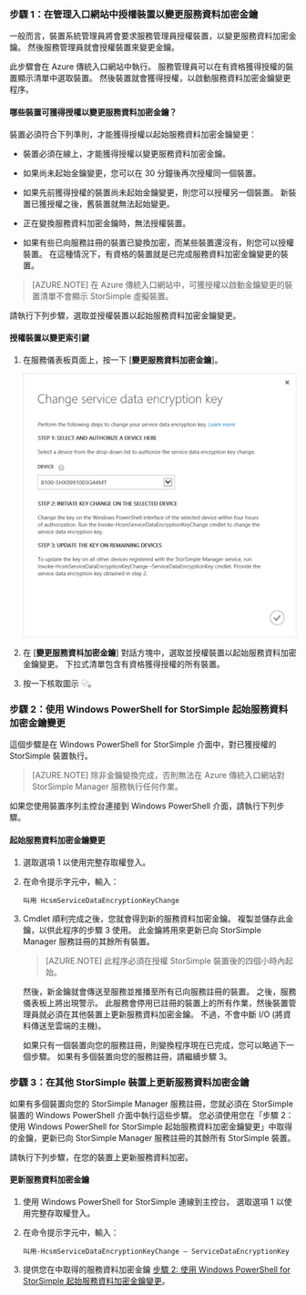 
### 步驟 1：在管理入口網站中授權裝置以變更服務資料加密金鑰

一般而言，裝置系統管理員將會要求服務管理員授權裝置，以變更服務資料加密金鑰。 然後服務管理員就會授權裝置來變更金鑰。

此步驟會在 Azure 傳統入口網站中執行。 服務管理員可以在有資格獲得授權的裝置顯示清單中選取裝置。 然後裝置就會獲得授權，以啟動服務資料加密金鑰變更程序。

#### 哪些裝置可獲得授權以變更服務資料加密金鑰？

裝置必須符合下列準則，才能獲得授權以起始服務資料加密金鑰變更：

- 裝置必須在線上，才能獲得授權以變更服務資料加密金鑰。

- 如果尚未起始金鑰變更，您可以在 30 分鐘後再次授權同一個裝置。

- 如果先前獲得授權的裝置尚未起始金鑰變更，則您可以授權另一個裝置。 新裝置已獲授權之後，舊裝置就無法起始變更。

- 正在變換服務資料加密金鑰時，無法授權裝置。

- 如果有些已向服務註冊的裝置已變換加密，而某些裝置還沒有，則您可以授權裝置。 在這種情況下，有資格的裝置就是已完成服務資料加密金鑰變更的裝置。

> [AZURE.NOTE]
> 在 Azure 傳統入口網站中，可獲授權以啟動金鑰變更的裝置清單不會顯示 StorSimple 虛擬裝置。

請執行下列步驟，選取並授權裝置以起始服務資料加密金鑰變更。

#### 授權裝置以變更索引鍵

1. 在服務儀表板頁面上，按一下 [**變更服務資料加密金鑰**]。

    ![變更服務加密金鑰](./media/storsimple-change-data-encryption-key/HCS_ChangeServiceDataEncryptionKey-include.png)

2. 在 [**變更服務資枓加密金鑰**] 對話方塊中，選取並授權裝置以起始服務資料加密金鑰變更。 下拉式清單包含有資格獲得授權的所有裝置。

3. 按一下核取圖示 ![核取圖示](./media/storsimple-change-data-encryption-key/HCS_CheckIcon-include.png)。

### 步驟 2：使用 Windows PowerShell for StorSimple 起始服務資料加密金鑰變更

這個步驟是在 Windows PowerShell for StorSimple 介面中，對已獲授權的 StorSimple 裝置執行。
> [AZURE.NOTE] 除非金鑰變換完成，否則無法在 Azure  傳統入口網站對 StorSimple Manager 服務執行任何作業。

如果您使用裝置序列主控台連接到 Windows PowerShell 介面，請執行下列步驟。

#### 起始服務資料加密金鑰變更

1. 選取選項 1 以使用完整存取權登入。

2. 在命令提示字元中，輸入：

     `叫用 HcsmServiceDataEncryptionKeyChange`

3. Cmdlet 順利完成之後，您就會得到新的服務資料加密金鑰。 複製並儲存此金鑰，以供此程序的步驟 3 使用。 此金鑰將用來更新已向 StorSimple Manager 服務註冊的其餘所有裝置。
    > [AZURE.NOTE] 此程序必須在授權 StorSimple 裝置後的四個小時內起始。

   然後，新金鑰就會傳送至服務並推播至所有已向服務註冊的裝置。 之後，服務儀表板上將出現警示。 此服務會停用已註冊的裝置上的所有作業，然後裝置管理員就必須在其他裝置上更新服務資料加密金鑰。 不過，不會中斷 I/O (將資料傳送至雲端的主機)。

   如果只有一個裝置向您的服務註冊，則變換程序現在已完成，您可以略過下一個步驟。 如果有多個裝置向您的服務註冊，請繼續步驟 3。

### 步驟 3：在其他 StorSimple 裝置上更新服務資料加密金鑰

如果有多個裝置向您的 StorSimple Manager 服務註冊，您就必須在 StorSimple 裝置的 Windows PowerShell 介面中執行這些步驟。 您必須使用您在「步驟 2：使用 Windows PowerShell for StorSimple 起始服務資料加密金鑰變更」中取得的金鑰，更新已向 StorSimple Manager 服務註冊的其餘所有 StorSimple 裝置。

請執行下列步驟，在您的裝置上更新服務資料加密。

#### 更新服務資料加密金鑰

1. 使用 Windows PowerShell for StorSimple 連線到主控台。 選取選項 1 以使用完整存取權登入。

2. 在命令提示字元中，輸入：

    `叫用-HcsmServiceDataEncryptionKeyChange – ServiceDataEncryptionKey`

3. 提供您在中取得的服務資料加密金鑰 [步驟 2: 使用 Windows PowerShell for StorSimple 起始服務資料加密金鑰變更](#to-initiate-the-service-data-encryption-key-change)。








